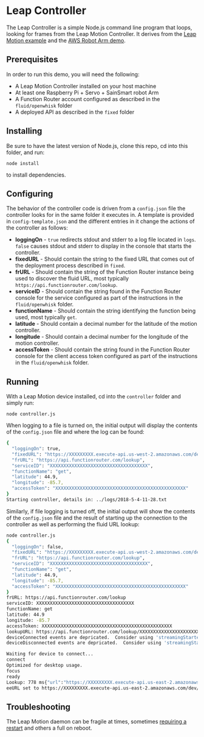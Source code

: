 # Leap Controller
The Leap Controller is a simple Node.js command line program that loops, looking for frames from the Leap Motion Controller.  It derives from the [Leap Motion example](https://github.com/leapmotion/leapjs/blob/master/examples/node.js) and the [AWS Robot Arm demo](https://github.com/aws-samples/simplerobotservice/).

## Prerequisites
In order to run this demo, you will need the following:

* A Leap Motion Controller installed on your host machine
* At least one Raspberry Pi + Servo + SainSmart robot Arm
* A Function Router account configured as described in the `fluid/openwhisk` folder
* A deployed API as described in the `fixed` folder

## Installing
Be sure to have the latest version of Node.js, clone this repo, cd into this folder, and run:
```
node install
```
to install dependencies.

## Configuring
The behavior of the controller code is driven from a `config.json` file the controller looks for in the same folder it executes in.  A template is provided in `config-template.json` and the different entries in it change the actions of the controller as follows:

* **loggingOn** - `true` redirects stdout and stderr to a log file located in `logs`.  `false` causes stdout and stderr to display in the console that starts the controller.
* **fixedURL** - Should contain the string to the fixed URL that comes out of the deployment process described in `fixed`.
* **frURL** - Should contain the string of the Function Router instance being used to discover the fluid URL, most typically `https://api.functionrouter.com/lookup`.
* **serviceID** - Should contain the string found in the Function Router console for the service configured as part of the instructions in the `fluid/openwhisk` folder.
* **functionName** - Should contain the string identifying the function being used, most typically `get`.
* **latitude** - Should contain a decimal number for the latitude of the motion controller.
* **longitude** - Should contain a decimal number for the longitude of the motion controller.
* **accessToken** - Should contain the string found in the Function Router console for the client access token configured as part of the instructions in the `fluid/openwhisk` folder.

## Running
With a Leap Motion device installed, cd into the `controller` folder and simply run:
```
node controller.js
```
When logging to a file is turned on, the initial output will display the contents of the `config.json` file and where the log can be found:

```bash
{
  "loggingOn": true,
  "fixedURL": "https://XXXXXXXXX.execute-api.us-west-2.amazonaws.com/dev/robot",
  "frURL": "https://api.functionrouter.com/lookup",
  "serviceID": "XXXXXXXXXXXXXXXXXXXXXXXXXXXXXXXXXXXX",
  "functionName": "get",
  "latitude": 44.9,
  "longitude": -85.7,
  "accessToken": "XXXXXXXXXXXXXXXXXXXXXXXXXXXXXXXXXXXXXXXXXXXXXXXX"
}
Starting controller, details in: ../logs/2018-5-4-11-28.txt
```

Similarly, if file logging is turned off, the initial output will show the contents of the `config.json` file and the result of starting up the connection to the controller as well as performing the fluid URL lookup:
```bash
node controller.js
{
  "loggingOn": false,
  "fixedURL": "https://XXXXXXXXX.execute-api.us-west-2.amazonaws.com/dev/robot",
  "frURL": "https://api.functionrouter.com/lookup",
  "serviceID": "XXXXXXXXXXXXXXXXXXXXXXXXXXXXXXXXXXXX",
  "functionName": "get",
  "latitude": 44.9,
  "longitude": -85.7,
  "accessToken": "XXXXXXXXXXXXXXXXXXXXXXXXXXXXXXXXXXXXXXXXXXXXXXXX"
}
frURL: https://api.functionrouter.com/lookup
serviceID: XXXXXXXXXXXXXXXXXXXXXXXXXXXXXXXXXXXX
functionName: get
latitude: 44.9
longitude: -85.7
accessToken: XXXXXXXXXXXXXXXXXXXXXXXXXXXXXXXXXXXXXXXXXXXXXXXX
lookupURL: https://api.functionrouter.com/lookup/XXXXXXXXXXXXXXXXXXXXXXXXXXXXXXXXXXXX/get?latitude=44.9&longitude=-85.7&accessToken=XXXXXXXXXXXXXXXXXXXXXXXXXXXXXXXXXXXXXXXXXXXXXXXX
deviceConnected events are depricated.  Consider using 'streamingStarted/streamingStopped' or 'deviceStreaming/deviceStopped' instead
deviceDisconnected events are depricated.  Consider using 'streamingStarted/streamingStopped' or 'deviceStreaming/deviceStopped' instead

Waiting for device to connect...
connect
Optimized for desktop usage.
focus
ready
Lookup: 778 ms{"url":"https://XXXXXXXXX.execute-api.us-east-2.amazonaws.com/dev/robot/"}
eeURL set to https://XXXXXXXXX.execute-api.us-east-2.amazonaws.com/dev/robot/
```

## Troubleshooting
The Leap Motion daemon can be fragile at times, sometimes [requiring a restart](https://support.leapmotion.com/hc/en-us/articles/223784008-How-to-Manually-Restart-Leap-Core-Services) and others a full on reboot.
